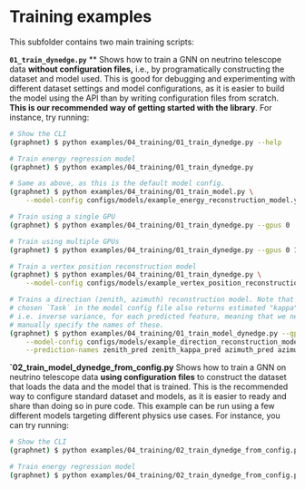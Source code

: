 # Training examples

This subfolder contains two main training scripts:

**`01_train_dynedge.py`** ** Shows how to train a GNN on neutrino telescope data **without configuration files,** i.e., by programatically constructing the dataset and model used. This is good for debugging and experimenting with different dataset settings and model configurations, as it is easier to build the model using the API than by writing configuration files from scratch. **This is our recommended way of getting started with the library**. For instance, try running:

```bash
# Show the CLI
(graphnet) $ python examples/04_training/01_train_dynedge.py --help

# Train energy regression model
(graphnet) $ python examples/04_training/01_train_dynedge.py

# Same as above, as this is the default model config.
(graphnet) $ python examples/04_training/01_train_model.py \
    --model-config configs/models/example_energy_reconstruction_model.yml

# Train using a single GPU
(graphnet) $ python examples/04_training/01_train_dynedge.py --gpus 0

# Train using multiple GPUs
(graphnet) $ python examples/04_training/01_train_dynedge.py --gpus 0 1

# Train a vertex position reconstruction model
(graphnet) $ python examples/04_training/01_train_dynedge.py \
    --model-config configs/models/example_vertex_position_reconstruction_model.yml

# Trains a direction (zenith, azimuth) reconstruction model. Note that the
# chosen `Task` in the model config file also returns estimated "kappa" values,
# i.e. inverse variance, for each predicted feature, meaning that we need to
# manually specify the names of these.
(graphnet) $ python examples/04_training/01_train_model_dynedge.py --gpus 0 \
    --model-config configs/models/example_direction_reconstruction_model.yml  \
    --prediction-names zenith_pred zenith_kappa_pred azimuth_pred azimuth_kappa_pred
```

**`02_train_model_dynedge_from_config.py** Shows how to train a GNN on neutrino telescope data **using configuration files** to construct the dataset that loads the data and the model that is trained. This is the recommended way to configure standard dataset and models, as it is easier to ready and share than doing so in pure code. This example can be run using a few different models targeting different physics use cases. For instance, you can try running:

```bash
# Show the CLI
(graphnet) $ python examples/04_training/02_train_dynedge_from_config.py --help

# Train energy regression model
(graphnet) $ python examples/04_training/02_train_dynedge_from_config.py
```
